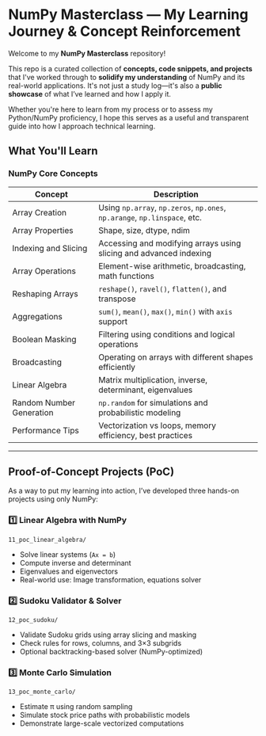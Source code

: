 # NumPy Masterclass — My Learning Journey & Concept Reinforcement

Welcome to my **NumPy Masterclass** repository! 

This repo is a curated collection of **concepts, code snippets, and projects** that I've worked through to **solidify my understanding** of NumPy and its real-world applications. It's not just a study log—it's also a **public showcase** of what I’ve learned and how I apply it.

Whether you're here to learn from my process or to assess my Python/NumPy proficiency, I hope this serves as a useful and transparent guide into how I approach technical learning.

##  What You'll Learn

###  NumPy Core Concepts

| Concept                    | Description                                                                 |
|---------------------------|-----------------------------------------------------------------------------|
| Array Creation            | Using `np.array`, `np.zeros`, `np.ones`, `np.arange`, `np.linspace`, etc.  |
| Array Properties          | Shape, size, dtype, ndim                                                    |
| Indexing and Slicing      | Accessing and modifying arrays using slicing and advanced indexing         |
| Array Operations          | Element-wise arithmetic, broadcasting, math functions                      |
| Reshaping Arrays          | `reshape()`, `ravel()`, `flatten()`, and transpose                         |
| Aggregations              | `sum()`, `mean()`, `max()`, `min()` with `axis` support                    |
| Boolean Masking           | Filtering using conditions and logical operations                          |
| Broadcasting              | Operating on arrays with different shapes efficiently                      |
| Linear Algebra            | Matrix multiplication, inverse, determinant, eigenvalues                   |
| Random Number Generation  | `np.random` for simulations and probabilistic modeling                     |
| Performance Tips          | Vectorization vs loops, memory efficiency, best practices                  |

---

## Proof-of-Concept Projects (PoC)

As a way to put my learning into action, I’ve developed three hands-on projects using only NumPy:

### 1️⃣ Linear Algebra with NumPy
`11_poc_linear_algebra/`

- Solve linear systems (`Ax = b`)
- Compute inverse and determinant
- Eigenvalues and eigenvectors
- Real-world use: Image transformation, equations solver

### 2️⃣ Sudoku Validator & Solver
`12_poc_sudoku/`

- Validate Sudoku grids using array slicing and masking
- Check rules for rows, columns, and 3×3 subgrids
- Optional backtracking-based solver (NumPy-optimized)

### 3️⃣ Monte Carlo Simulation
`13_poc_monte_carlo/`

- Estimate π using random sampling
- Simulate stock price paths with probabilistic models
- Demonstrate large-scale vectorized computations
  


